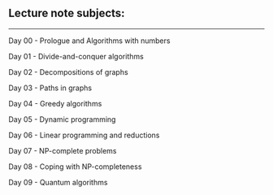 Lecture note subjects:
----------------------
----------------------

Day 00 - Prologue and Algorithms with numbers

Day 01 - Divide-and-conquer algorithms

Day 02 - Decompositions of graphs

Day 03 - Paths in graphs

Day 04 - Greedy algorithms

Day 05 - Dynamic programming

Day 06 - Linear programming and reductions

Day 07 - NP-complete problems

Day 08 - Coping with NP-completeness

Day 09 - Quantum algorithms

